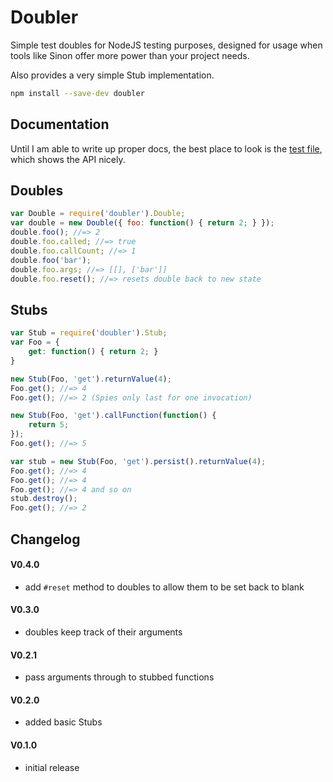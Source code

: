 # Doubler

Simple test doubles for NodeJS testing purposes, designed for usage when tools like Sinon offer more power than your project needs.

Also provides a very simple Stub implementation.

```sh
npm install --save-dev doubler
```

## Documentation

Until I am able to write up proper docs, the best place to look is the [test file](https://github.com/jackfranklin/doubler/blob/master/test/doubles.js), which shows the API nicely.

## Doubles

```js
var Double = require('doubler').Double;
var double = new Double({ foo: function() { return 2; } });
double.foo(); //=> 2
double.foo.called; //=> true
double.foo.callCount; //=> 1
double.foo('bar');
double.foo.args; //=> [[], ['bar']]
double.foo.reset(); //=> resets double back to new state
```

## Stubs

```js
var Stub = require('doubler').Stub;
var Foo = {
    get: function() { return 2; }
}

new Stub(Foo, 'get').returnValue(4);
Foo.get(); //=> 4
Foo.get(); //=> 2 (Spies only last for one invocation)

new Stub(Foo, 'get').callFunction(function() {
    return 5;
});
Foo.get(); //=> 5

var stub = new Stub(Foo, 'get').persist().returnValue(4);
Foo.get(); //=> 4
Foo.get(); //=> 4
Foo.get(); //=> 4 and so on
stub.destroy();
Foo.get(); //=> 2
```


## Changelog

#### V0.4.0
- add `#reset` method to doubles to allow them to be set back to blank

#### V0.3.0
- doubles keep track of their arguments

#### V0.2.1
- pass arguments through to stubbed functions

#### V0.2.0
- added basic Stubs

#### V0.1.0
- initial release
